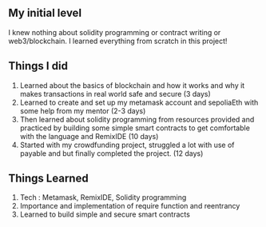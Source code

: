 ## **My initial level**<br>
I knew nothing about solidity programming or contract writing or web3/blockchain. I learned everything from scratch in this project!

## **Things I did**
1. Learned about the basics of blockchain and how it works and why it makes transactions in real world safe and secure (3 days)
2. Learned to create and set up my metamask account and sepoliaEth with some help from my mentor (2-3 days)
3. Then learned about solidity programming from resources provided and practiced by building some simple smart contracts to get comfortable with the language and RemixIDE (10 days)
4. Started with my crowdfunding project, struggled a lot with use of payable and but finally completed the project. (12 days)

## **Things Learned**
1. Tech : Metamask, RemixIDE, Solidity programming
2. Importance and implementation of require function and reentrancy
3. Learned to build simple and secure smart contracts
